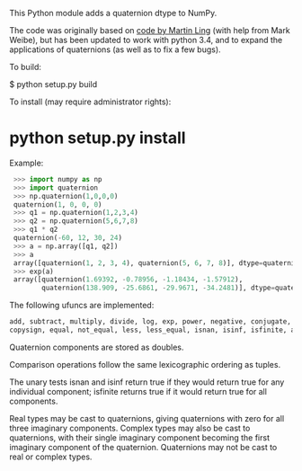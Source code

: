 This Python module adds a quaternion dtype to NumPy.

The code was originally based on [code by Martin
Ling](https://github.com/martinling/numpy_quaternion) (with help from
Mark Weibe), but has been updated to work with python 3.4, and to
expand the applications of quaternions (as well as to fix a few bugs).

To build:

 $ python setup.py build

To install (may require administrator rights):

 # python setup.py install

Example:

```python
 >>> import numpy as np
 >>> import quaternion
 >>> np.quaternion(1,0,0,0)
 quaternion(1, 0, 0, 0)
 >>> q1 = np.quaternion(1,2,3,4)
 >>> q2 = np.quaternion(5,6,7,8)
 >>> q1 * q2
 quaternion(-60, 12, 30, 24)
 >>> a = np.array([q1, q2])
 >>> a
 array([quaternion(1, 2, 3, 4), quaternion(5, 6, 7, 8)], dtype=quaternion)
 >>> exp(a)
 array([quaternion(1.69392, -0.78956, -1.18434, -1.57912),
        quaternion(138.909, -25.6861, -29.9671, -34.2481)], dtype=quaternion)
```

The following ufuncs are implemented:
```python
add, subtract, multiply, divide, log, exp, power, negative, conjugate,
copysign, equal, not_equal, less, less_equal, isnan, isinf, isfinite, absolute
```

Quaternion components are stored as doubles.

Comparison operations follow the same lexicographic ordering as tuples.

The unary tests isnan and isinf return true if they would return true for any
individual component; isfinite returns true if it would return true for all
components.

Real types may be cast to quaternions, giving quaternions with zero for all
three imaginary components. Complex types may also be cast to quaternions,
with their single imaginary component becoming the first imaginary component of
the quaternion. Quaternions may not be cast to real or complex types.
